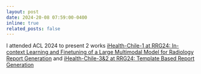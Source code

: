 ```yaml
---
layout: post
date: 2024-20-08 07:59:00-0400
inline: true
related_posts: false
---
```


I attended ACL 2024 to present 2 works [iHealth-Chile-1 at RRG24: In-context Learning and Finetuning of a Large Multimodal Model for Radiology Report Generation](https://aclanthology.org/2024.bionlp-1.52/) and [iHealth-Chile-3&2 at RRG24: Template Based Report Generation
](https://aclanthology.org/2024.bionlp-1.53/)

